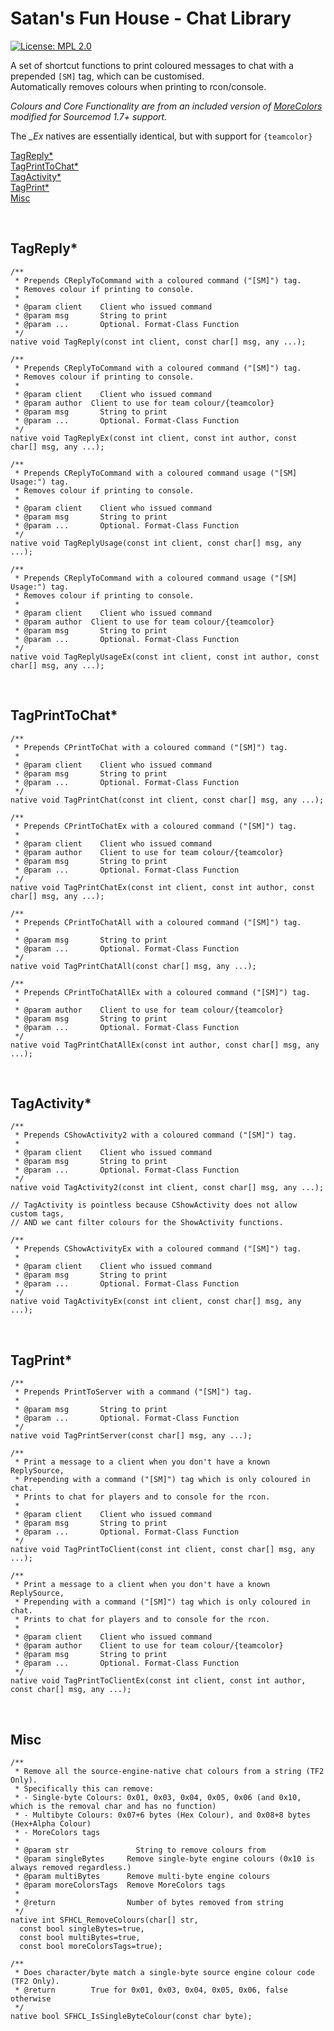 # Satan's Fun House - Chat Library  
[![License: MPL 2.0](https://img.shields.io/badge/License-MPL%202.0-brightgreen.svg)](https://opensource.org/licenses/MPL-2.0)  

A set of shortcut functions to print coloured messages to chat with a prepended `[SM]` tag, which can be customised.  
Automatically removes colours when printing to rcon/console.  

*Colours and Core Functionality are from an included version of [MoreColors](https://forums.alliedmods.net/showthread.php?t=185016) modified for Sourcemod 1.7+ support.*  

The *\_Ex* natives are essentially identical, but with support for `{teamcolor}`  

[TagReply*](#tagreply)  
[TagPrintToChat*](#tagprintchat)  
[TagActivity*](#tagactivity)  
[TagPrint*](#tagprint)  
[Misc](#misc)  

<br/>

<a name="tagreply"/>

## TagReply*

```
/**
 * Prepends CReplyToCommand with a coloured command ("[SM]") tag.
 * Removes colour if printing to console.
 *
 * @param client	Client who issued command
 * @param msg	    String to print
 * @param ...   	Optional. Format-Class Function
 */
native void TagReply(const int client, const char[] msg, any ...);

/**
 * Prepends CReplyToCommand with a coloured command ("[SM]") tag.
 * Removes colour if printing to console.
 *
 * @param client	Client who issued command
 * @param author  Client to use for team colour/{teamcolor}
 * @param msg	    String to print
 * @param ...   	Optional. Format-Class Function
 */
native void TagReplyEx(const int client, const int author, const char[] msg, any ...);

/**
 * Prepends CReplyToCommand with a coloured command usage ("[SM] Usage:") tag.
 * Removes colour if printing to console.
 *
 * @param client	Client who issued command
 * @param msg	    String to print
 * @param ...   	Optional. Format-Class Function
 */
native void TagReplyUsage(const int client, const char[] msg, any ...);

/**
 * Prepends CReplyToCommand with a coloured command usage ("[SM] Usage:") tag.
 * Removes colour if printing to console.
 *
 * @param client	Client who issued command
 * @param author  Client to use for team colour/{teamcolor}
 * @param msg	    String to print
 * @param ...   	Optional. Format-Class Function
 */
native void TagReplyUsageEx(const int client, const int author, const char[] msg, any ...);
```

<br/>

<a name="tagprintchat"/>

## TagPrintToChat*

```
/**
 * Prepends CPrintToChat with a coloured command ("[SM]") tag.
 *
 * @param client	Client who issued command
 * @param msg	    String to print
 * @param ...   	Optional. Format-Class Function
 */
native void TagPrintChat(const int client, const char[] msg, any ...);

/**
 * Prepends CPrintToChatEx with a coloured command ("[SM]") tag.
 *
 * @param client	Client who issued command
 * @param author	Client to use for team colour/{teamcolor}
 * @param msg	    String to print
 * @param ...   	Optional. Format-Class Function
 */
native void TagPrintChatEx(const int client, const int author, const char[] msg, any ...);

/**
 * Prepends CPrintToChatAll with a coloured command ("[SM]") tag.
 *
 * @param msg	    String to print
 * @param ...   	Optional. Format-Class Function
 */
native void TagPrintChatAll(const char[] msg, any ...);

/**
 * Prepends CPrintToChatAllEx with a coloured command ("[SM]") tag.
 *
 * @param author	Client to use for team colour/{teamcolor}
 * @param msg	    String to print
 * @param ...   	Optional. Format-Class Function
 */
native void TagPrintChatAllEx(const int author, const char[] msg, any ...);
```

<br/>

<a name="tagactivity"/>

## TagActivity*

```
/**
 * Prepends CShowActivity2 with a coloured command ("[SM]") tag.
 *
 * @param client	Client who issued command
 * @param msg	    String to print
 * @param ...   	Optional. Format-Class Function
 */
native void TagActivity2(const int client, const char[] msg, any ...);

// TagActivity is pointless because CShowActivity does not allow custom tags,
// AND we cant filter colours for the ShowActivity functions.

/**
 * Prepends CShowActivityEx with a coloured command ("[SM]") tag.
 *
 * @param client	Client who issued command
 * @param msg	    String to print
 * @param ...   	Optional. Format-Class Function
 */
native void TagActivityEx(const int client, const char[] msg, any ...);
```

<br/>

<a name="tagprint"/>

## TagPrint*

```
/**
 * Prepends PrintToServer with a command ("[SM]") tag.
 *
 * @param msg	    String to print
 * @param ...   	Optional. Format-Class Function
 */
native void TagPrintServer(const char[] msg, any ...);

/**
 * Print a message to a client when you don't have a known ReplySource,
 * Prepending with a command ("[SM]") tag which is only coloured in chat.
 * Prints to chat for players and to console for the rcon.
 *
 * @param client	Client who issued command
 * @param msg	    String to print
 * @param ...   	Optional. Format-Class Function
 */
native void TagPrintToClient(const int client, const char[] msg, any ...);

/**
 * Print a message to a client when you don't have a known ReplySource,
 * Prepending with a command ("[SM]") tag which is only coloured in chat.
 * Prints to chat for players and to console for the rcon.
 *
 * @param client	Client who issued command
 * @param author	Client to use for team colour/{teamcolor}
 * @param msg	    String to print
 * @param ...   	Optional. Format-Class Function
 */
native void TagPrintToClientEx(const int client, const int author, const char[] msg, any ...);
```

<br/>

<a name="misc"/>

## Misc

```
/**
 * Remove all the source-engine-native chat colours from a string (TF2 Only).
 * Specifically this can remove:
 * - Single-byte Colours: 0x01, 0x03, 0x04, 0x05, 0x06 (and 0x10, which is the removal char and has no function)
 * - Multibyte Colours: 0x07+6 bytes (Hex Colour), and 0x08+8 bytes (Hex+Alpha Colour)
 * - MoreColors tags
 *
 * @param str	            String to remove colours from
 * @param singleBytes     Remove single-byte engine colours (0x10 is always removed regardless.)
 * @param multiBytes      Remove multi-byte engine colours
 * @param moreColorsTags  Remove MoreColors tags
 *
 * @return                Number of bytes removed from string
 */
native int SFHCL_RemoveColours(char[] str,
  const bool singleBytes=true,
  const bool multiBytes=true,
  const bool moreColorsTags=true);
  
/**
 * Does character/byte match a single-byte source engine colour code (TF2 Only).
 * @return        True for 0x01, 0x03, 0x04, 0x05, 0x06, false otherwise
 */
native bool SFHCL_IsSingleByteColour(const char byte);
```
